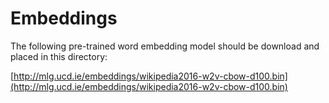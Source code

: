 # Embeddings

The following pre-trained word embedding model should be download and placed in this directory:

[http://mlg.ucd.ie/embeddings/wikipedia2016-w2v-cbow-d100.bin](http://mlg.ucd.ie/embeddings/wikipedia2016-w2v-cbow-d100.bin)
